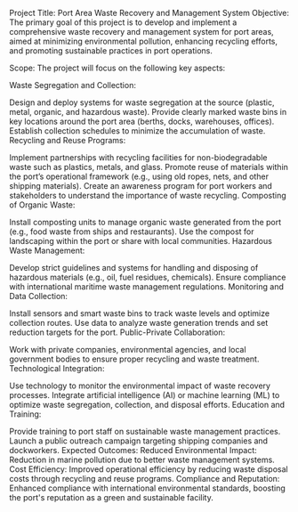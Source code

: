 Project Title: Port Area Waste Recovery and Management System
Objective:
The primary goal of this project is to develop and implement a comprehensive waste recovery and management system for port areas, aimed at minimizing environmental pollution, enhancing recycling efforts, and promoting sustainable practices in port operations.

Scope:
The project will focus on the following key aspects:

Waste Segregation and Collection:

Design and deploy systems for waste segregation at the source (plastic, metal, organic, and hazardous waste).
Provide clearly marked waste bins in key locations around the port area (berths, docks, warehouses, offices).
Establish collection schedules to minimize the accumulation of waste.
Recycling and Reuse Programs:

Implement partnerships with recycling facilities for non-biodegradable waste such as plastics, metals, and glass.
Promote reuse of materials within the port’s operational framework (e.g., using old ropes, nets, and other shipping materials).
Create an awareness program for port workers and stakeholders to understand the importance of waste recycling.
Composting of Organic Waste:

Install composting units to manage organic waste generated from the port (e.g., food waste from ships and restaurants).
Use the compost for landscaping within the port or share with local communities.
Hazardous Waste Management:

Develop strict guidelines and systems for handling and disposing of hazardous materials (e.g., oil, fuel residues, chemicals).
Ensure compliance with international maritime waste management regulations.
Monitoring and Data Collection:

Install sensors and smart waste bins to track waste levels and optimize collection routes.
Use data to analyze waste generation trends and set reduction targets for the port.
Public-Private Collaboration:

Work with private companies, environmental agencies, and local government bodies to ensure proper recycling and waste treatment.
Technological Integration:

Use technology to monitor the environmental impact of waste recovery processes.
Integrate artificial intelligence (AI) or machine learning (ML) to optimize waste segregation, collection, and disposal efforts.
Education and Training:

Provide training to port staff on sustainable waste management practices.
Launch a public outreach campaign targeting shipping companies and dockworkers.
Expected Outcomes:
Reduced Environmental Impact:
Reduction in marine pollution due to better waste management systems.
Cost Efficiency:
Improved operational efficiency by reducing waste disposal costs through recycling and reuse programs.
Compliance and Reputation:
Enhanced compliance with international environmental standards, boosting the port's reputation as a green and sustainable facility.
